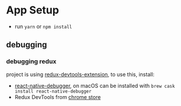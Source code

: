 # App Setup

- run `yarn` or `npm install`

## debugging

### debugging redux

project is using [redux-devtools-extension](https://github.com/zalmoxisus/redux-devtools-extension), to use this, install:

- [react-native-debugger](https://github.com/jhen0409/react-native-debugger), on macOS can be installed with `brew cask install react-native-debugger`
- Redux DevTools from [chrome store](https://chrome.google.com/webstore/detail/redux-devtools/lmhkpmbekcpmknklioeibfkpmmfibljd)
